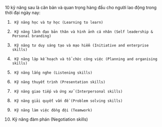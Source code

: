 10 kỹ năng sau là căn bản và quan trọng hàng đầu cho người lao động trong thời đại ngày nay:
 
1.      Kỹ năng học và tự học (Learning to learn)
2.      Kỹ năng lãnh đạo bản thân và hình ảnh cá nhân (Self leadership & Personal branding)
3.      Kỹ năng tư duy sáng tạo và mạo hiểm (Initiative and enterprise skills)
4.      Kỹ năng lập kế hoạch và tổ chức công việc (Planning and organising skills)
5.      Kỹ năng lắng nghe (Listening skills)
6.      Kỹ năng thuyết trình (Presentation skills)
7.      Kỹ năng giao tiếp và ứng xử (Interpersonal skills)
8.      Kỹ năng giải quyết vấn đề (Problem solving skills)
9.      Kỹ năng làm việc đồng đội (Teamwork)
10.    Kỹ năng đàm phán (Negotiation skills)